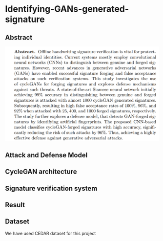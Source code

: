 # Identifying-GANs-generated-signature

## Abstract
![Abstract](https://github.com/haidera123/Identifying-GANs-generated-signature/blob/main/images/abstract.png)


## Attack and Defense Model

## CycleGAN architecture

## Signature verification system

## Result

## Dataset
We have used CEDAR dataset for this project
